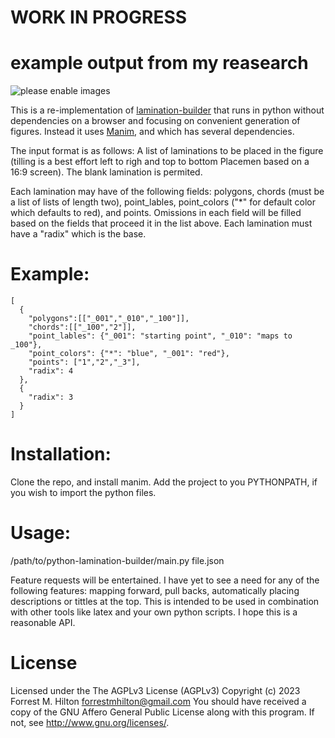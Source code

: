 # WORK IN PROGRESS
# example output from my reasearch
![please enable images](https://github.com/ForrestHilton/python-lamination-builder/blob/main/example.png "Example Output from my Reasearch")

This is a re-implementation of [lamination-builder](https://csfalcione.github.io/lamination-builder/) that runs in python without dependencies on a browser and focusing on convenient generation of figures. Instead it uses [Manim](https://github.com/ManimCommunity/manim/), and which has several dependencies. 

The input format is as follows: A list of laminations to be placed in the figure (tilling is a best effort left to righ and top to bottom Placemen based on a 16:9 screen). The blank lamination is permited.

Each lamination may have of the following fields: polygons, chords (must be a list of lists of length two), point_lables, point_colors ("*" for default color which defaults to red), and points. Omissions in each field will be filled based on the fields that proceed it in the list above. Each lamination must have a "radix" which is the base.

# Example:
```
[
  {
    "polygons":[["_001","_010","_100"]],
    "chords":[["_100","2"]],
    "point_lables": {"_001": "starting point", "_010": "maps to _100"},
    "point_colors": {"*": "blue", "_001": "red"},
    "points": ["1","2","_3"],
    "radix": 4
  },
  {
    "radix": 3
  }
]
```

# Installation:
Clone the repo, and install manim. Add the project to you PYTHONPATH, if you wish to import the python files.

# Usage: 
/path/to/python-lamination-builder/main.py file.json


Feature requests will be entertained. I have yet to see a need for any of the following features: mapping forward, pull backs, automatically placing descriptions or tittles at the top. This is intended to be used in combination with other tools like latex and your own python scripts. I hope this is a reasonable API.



# License
Licensed under the The AGPLv3 License (AGPLv3)
Copyright (c) 2023 Forrest M. Hilton <forrestmhilton@gmail.com>
You should have received a copy of the GNU Affero General Public License
along with this program.  If not, see <http://www.gnu.org/licenses/>.
